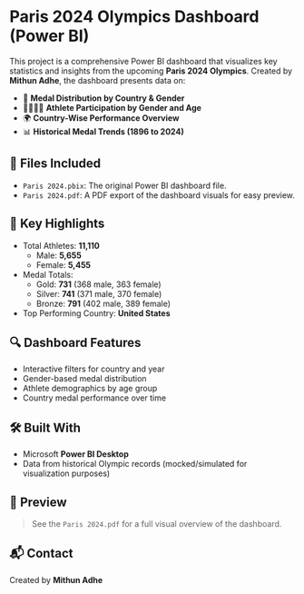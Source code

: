 # Paris 2024 Olympics Dashboard (Power BI)

This project is a comprehensive Power BI dashboard that visualizes key statistics and insights from the upcoming **Paris 2024 Olympics**. Created by **Mithun Adhe**, the dashboard presents data on:

- 🏅 **Medal Distribution by Country & Gender**
- 🧍‍♂️🧍‍♀️ **Athlete Participation by Gender and Age**
- 🌍 **Country-Wise Performance Overview**
- 📊 **Historical Medal Trends (1896 to 2024)**

## 📁 Files Included
- `Paris 2024.pbix`: The original Power BI dashboard file.
- `Paris 2024.pdf`: A PDF export of the dashboard visuals for easy preview.

## 📌 Key Highlights
- Total Athletes: **11,110**
  - Male: **5,655**
  - Female: **5,455**
- Medal Totals:
  - Gold: **731** (368 male, 363 female)
  - Silver: **741** (371 male, 370 female)
  - Bronze: **791** (402 male, 389 female)
- Top Performing Country: **United States**

## 🔍 Dashboard Features
- Interactive filters for country and year
- Gender-based medal distribution
- Athlete demographics by age group
- Country medal performance over time

## 🛠 Built With
- Microsoft **Power BI Desktop**
- Data from historical Olympic records (mocked/simulated for visualization purposes)

## 📸 Preview

> See the `Paris 2024.pdf` for a full visual overview of the dashboard.

## 📬 Contact
Created by **Mithun Adhe**

